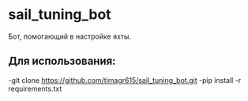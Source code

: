 # sail_tuning_bot
Бот, помогающий в настройке яхты.

## Для использования:

-git clone https://github.com/timagr615/sail_tuning_bot.git
-pip install -r requirements.txt
